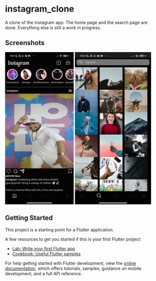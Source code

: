 # instagram_clone

A clone of the instagram app. The home page and the search page are done. Everything else is still a work in progress.

## Screenshots

<img src="https://github.com/Usuwana/instagram_clone/blob/main/assets/home.png" width="225" height="500"> <img src="https://github.com/Usuwana/instagram_clone/blob/main/assets/search.png" width="250" height="500">


## Getting Started

This project is a starting point for a Flutter application.

A few resources to get you started if this is your first Flutter project:

- [Lab: Write your first Flutter app](https://docs.flutter.dev/get-started/codelab)
- [Cookbook: Useful Flutter samples](https://docs.flutter.dev/cookbook)

For help getting started with Flutter development, view the
[online documentation](https://docs.flutter.dev/), which offers tutorials,
samples, guidance on mobile development, and a full API reference.
